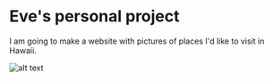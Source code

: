 # Eve's personal project

I am going to make a website with pictures of places I'd like to visit in Hawaii.


![alt text](https://github.com/[Eve1994]/[personal_project]/blob/[master]/pictures/lanai_shipwreck.jpg.jpg?raw=true)